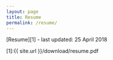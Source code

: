 ```yaml
---
layout: page
title: Resume
permalink: /resume/
---
```


[Resume][1] - last updated: 25 April 2018

[1]:{{ site.url }}/download/resume.pdf
